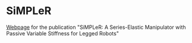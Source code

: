# SiMPLeR
[Webpage](https://sajiv123.github.io/SiMPLeR/) for the publication "SiMPLeR: A Series-Elastic Manipulator with Passive Variable Stiffness for Legged Robots"
